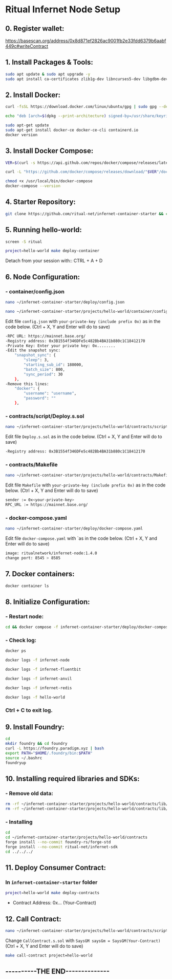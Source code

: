 # Ritual Infernet Node Setup

## 0. Register wallet:
https://basescan.org/address/0x8d871ef2826ac9001fb2e33fdd6379b6aabf449c#writeContract

## 1. Install Packages & Tools:
```Bash
sudo apt update & sudo apt upgrade -y
sudo apt install ca-certificates zlib1g-dev libncurses5-dev libgdbm-dev libnss3-dev curl git wget make jq build-essential pkg-config lsb-release libssl-dev libreadline-dev libffi-dev gcc screen unzip lz4 -y
```
## 2. Install Docker:
```Bash
curl -fsSL https://download.docker.com/linux/ubuntu/gpg | sudo gpg --dearmor -o /usr/share/keyrings/docker-archive-keyring.gpg

echo "deb [arch=$(dpkg --print-architecture) signed-by=/usr/share/keyrings/docker-archive-keyring.gpg] https://download.docker.com/linux/ubuntu $(lsb_release -cs) stable" | sudo tee /etc/apt/sources.list.d/docker.list > /dev/null

sudo apt-get update
sudo apt-get install docker-ce docker-ce-cli containerd.io
docker version
```
## 3. Install Docker Compose:
```Bash
VER=$(curl -s https://api.github.com/repos/docker/compose/releases/latest | grep tag_name | cut -d '"' -f 4)

curl -L "https://github.com/docker/compose/releases/download/"$VER"/docker-compose-$(uname -s)-$(uname -m)" -o /usr/local/bin/docker-compose

chmod +x /usr/local/bin/docker-compose
docker-compose --version
```
## 4. Starter Repository:
```Bash
git clone https://github.com/ritual-net/infernet-container-starter && cd infernet-container-starter
```
## 5. Running hello-world:
```Bash
screen -S ritual
```
```Bash
project=hello-world make deploy-container
```
Detach from your session with:: CTRL + A + D
## 6. Node Configuration:
### - container/config.json
```Bash
nano ~/infernet-container-starter/deploy/config.json
```
```Bash
nano ~/infernet-container-starter/projects/hello-world/container/config.json
```
Edit file `config.json` with `your-private-key (include prefix 0x)` as in the code below. 
(Ctrl + X, Y and Enter will do to save)
```Bash
-RPC URL: https://mainnet.base.org/
-Registry address: 0x3B1554f346DFe5c482Bb4BA31b880c1C18412170
-Private Key: Enter your private key: 0x........
-Edit the snapshot sync:
    "snapshot_sync": {
        "sleep": 3,
        "starting_sub_id": 180000,
        "batch_size": 800,
        "sync_period": 30
    },
-Remove this lines:
    "docker": {
        "username": "username",
        "password": ""
    },
```
### - contracts/script/Deploy.s.sol
```Bash
nano ~/infernet-container-starter/projects/hello-world/contracts/script/Deploy.s.sol
```
Edit file `Deploy.s.sol` as in the code below. 
(Ctrl + X, Y and Enter will do to save)
```Bash
-Registry address: 0x3B1554f346DFe5c482Bb4BA31b880c1C18412170
```
### - contracts/Makefile
```Bash
nano ~/infernet-container-starter/projects/hello-world/contracts/Makefile
```
Edit file `Makefile` with `your-private-key (include prefix 0x)` as in the code below. 
(Ctrl + X, Y and Enter will do to save)
```Bash
sender := 0x<your-private-key>
RPC_URL := https://mainnet.base.org/
```
### - docker-compose.yaml
```Bash
nano ~/infernet-container-starter/deploy/docker-compose.yaml
```
Edit file `docker-compose.yaml` with `as in the code below.
(Ctrl + X, Y and Enter will do to save)
```Bash
image: ritualnetwork/infernet-node:1.4.0
change port: 8545 > 8585
```
## 7. Docker containers:
```Bash
docker container ls
```
## 8. Initialize Configuration:
### - Restart node:
```Bash
cd && docker compose -f infernet-container-starter/deploy/docker-compose.yaml down && docker compose -f infernet-container-starter/deploy/docker-compose.yaml up -d
```
### - Check log:
```Bash
docker ps
```
```Bash
docker logs -f infernet-node
```
```Bash
docker logs -f infernet-fluentbit
```
```Bash
docker logs -f infernet-anvil
```
```Bash
docker logs -f infernet-redis
```
```Bash
docker logs -f hello-world
```
### Ctrl + C to exit log.
## 9. Install Foundry:
```Bash
cd
mkdir foundry && cd foundry
curl -L https://foundry.paradigm.xyz | bash
export PATH="$HOME/.foundry/bin:$PATH"
source ~/.bashrc
foundryup
```
## 10. Installing required libraries and SDKs:
### - Remove old data:
```Bash
rm -rf ~/infernet-container-starter/projects/hello-world/contracts/lib/forge-std
rm -rf ~/infernet-container-starter/projects/hello-world/contracts/lib/infernet-sdk
```
### - Installing
```Bash
cd
cd ~/infernet-container-starter/projects/hello-world/contracts
forge install --no-commit foundry-rs/forge-std
forge install --no-commit ritual-net/infernet-sdk
cd ../../../
```
## 11. Deploy Consumer Contract:
### In `infernet-container-starter` folder
```Bash
project=hello-world make deploy-contracts
```
* Contract Address:  0x... (Your-Contract)

## 12. Call Contract:
```Bash
nano ~/infernet-container-starter/projects/hello-world/contracts/script/CallContract.s.sol
```
Change `CallContract.s.sol` with `SaysGM saysGm = SaysGM(Your-Contract)`
(Ctrl + X, Y and Enter will do to save)
```Bash
make call-contract project=hello-world
```
##                    ----------THE END--------------

